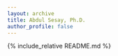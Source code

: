 ```yaml
---
layout: archive
title: Abdul Sesay, Ph.D.
author_profile: false
---
```


{% include_relative README.md %}
